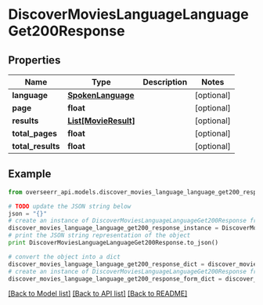 # DiscoverMoviesLanguageLanguageGet200Response


## Properties
Name | Type | Description | Notes
------------ | ------------- | ------------- | -------------
**language** | [**SpokenLanguage**](SpokenLanguage.md) |  | [optional] 
**page** | **float** |  | [optional] 
**results** | [**List[MovieResult]**](MovieResult.md) |  | [optional] 
**total_pages** | **float** |  | [optional] 
**total_results** | **float** |  | [optional] 

## Example

```python
from overseerr_api.models.discover_movies_language_language_get200_response import DiscoverMoviesLanguageLanguageGet200Response

# TODO update the JSON string below
json = "{}"
# create an instance of DiscoverMoviesLanguageLanguageGet200Response from a JSON string
discover_movies_language_language_get200_response_instance = DiscoverMoviesLanguageLanguageGet200Response.from_json(json)
# print the JSON string representation of the object
print DiscoverMoviesLanguageLanguageGet200Response.to_json()

# convert the object into a dict
discover_movies_language_language_get200_response_dict = discover_movies_language_language_get200_response_instance.to_dict()
# create an instance of DiscoverMoviesLanguageLanguageGet200Response from a dict
discover_movies_language_language_get200_response_form_dict = discover_movies_language_language_get200_response.from_dict(discover_movies_language_language_get200_response_dict)
```
[[Back to Model list]](../README.md#documentation-for-models) [[Back to API list]](../README.md#documentation-for-api-endpoints) [[Back to README]](../README.md)


